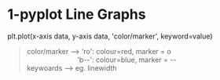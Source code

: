 # 1-pyplot Line Graphs


plt.plot(x-axis data, y-axis data, 'color/marker', keyword=value)  
  > color/marker --> 'ro':  colour=red,  marker = o  
  > &nbsp; &nbsp; &nbsp; &nbsp; &nbsp;  &nbsp; &nbsp; &nbsp; &nbsp;  &nbsp; &nbsp; &nbsp; &nbsp; 'b--': colour=blue, marker = --  
  > keywoards    --> eg. linewidth  
